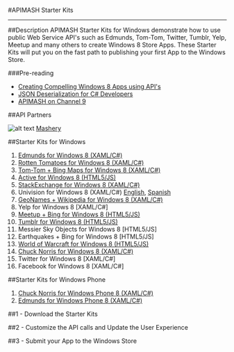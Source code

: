 #APIMASH Starter Kits


----------


##Description
APIMASH Starter Kits for Windows demonstrate how to use public Web Service API's such as Edmunds, Tom-Tom, Twitter, Tumblr, Yelp, Meetup and many others to create Windows 8 Store Apps. These Starter Kits will put you on the fast path to publishing your first App to the Windows Store.

###Pre-reading

 - [Creating Compelling Windows 8 Apps  using API's][1]
 - [JSON Deserialization for C#  Developers][2]
 - [APIMASH on Channel 9][3]

##API Partners

![alt text][4]
[Mashery][5]

##Starter Kits for Windows
 1. [Edmunds for Windows 8 (XAML/C#)][6]
 2. [Rotten Tomatoes for Windows 8 (XAML/C#)][8]
 3. [Tom-Tom + Bing Maps for Windows 8 (XAML/C#)][9]
 4. [Active for Windows 8 (HTML5/JS)][10]
 5. [StackExchange for Windows 8 (XAML/C#)][11]
 6. Univision for Windows 8 (XAML/C#) [English][12], [Spanish][13]
 7. [GeoNames + Wikipedia for Windows 8 (XAML/C#)][14]
 8. Yelp for Windows 8 [XAML/C#]
 9. [Meetup + Bing for Windows 8 (HTML5/JS)][15]
 10. [Tumblr for Windows 8 (HTML5/JS)][16]
 11. Messier Sky Objects for Windows 8 [HTML5/JS]
 12. Earthquakes + Bing for Windows 8 [HTML5/JS]
 13. [World of Warcraft for Windows 8 (HTML5/JS)][17]
 14. [Chuck Norris for Windows 8 (XAML/C#)][18]
 15. Twitter for Windows 8 [XAML/C#]
 16. Facebook for Windows 8 [XAML/C#]

##Starter Kits for Windows Phone
 1. [Chuck Norris for Windows Phone 8 (XAML/C#)][19]
 2. [Edmunds for Windows Phone 8 (XAML/C#)][7]

 
##1 - Download the Starter Kits

##2 - Customize the API calls and Update the User Experience

##3 - Submit your App to the Windows Store


  [1]: http://theundocumentedapi.com/2013/05/28/apimash-using-apis-to-create-compelling-windows-apps/
  [2]: http://theundocumentedapi.com/2013/05/31/apimash-json-deserialization-for-c-developers/
  [3]: http://channel9.msdn.com/Niners/apimash
  [4]: https://raw.github.com/apimash/StarterKits/master/images/mashery_logo-small.png "Mashery"
  [5]: http://dev.mashery.com "Mashery Developer Page"
  [6]: http://theundocumentedapi.com/index.php/apimash-the-edmunds-starter-kit/
  [7]: http://theundocumentedapi.com/index.php/category/development/
  [8]: http://theundocumentedapi.com/index.php/apimash-the-rotten-tomatoes-api-starter-kit/
  [9]: http://blogs.msdn.com/b/jimoneil/archive/2013/05/30/build-a-windows-8-mashup-app-with-bing-maps.aspx
  [10]: http://marianaggaga.azurewebsites.net/?p=301
  [11]: http://geekswithblogs.net/Mathoms/archive/2013/06/06/apimash-the-stackexchange-starter-kit.aspx
  [12]: http://blogs.msdn.com/b/gamewords777/archive/2013/05/21/api-mashup-series-part-i.aspx
  [13]: http://blogs.msdn.com/b/gamewords777/archive/2013/05/27/serie-api-mashup-parte-i-en-espa-241-ol.aspx
  [14]: http://blogs.msdn.com/b/devfish/archive/2013/06/12/apimash-geonames-wikipedia-api-walkthrough.aspx
  [15]: http://devhammer.net/blog/windows-store-app-template-to-live-data-in-3-easy-steps#.Ua4St17D-Uk
  [16]: http://thebitchwhocodes.com/2013/05/30/apimash-the-tumblr-api/
  [17]: http://blogs.msdn.com/b/davedev/archive/2013/05/30/announcing-wowapi-and-apimash-free-starter-kits-for-your-windows-store-apps.aspx
  [18]: http://theundocumentedapi.com/index.php/apimash-chuck-norris-starter-kit/
  [19]: http://theundocumentedapi.com/index.php/apimash-chuck-norris-starter-kit-for-windows-phone-8/
